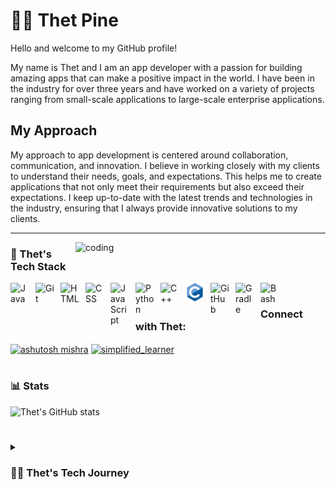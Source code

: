 # 🏄‍♂️ Thet Pine

Hello and welcome to my GitHub profile! 

My name is Thet and I am an app developer with a passion for building amazing apps that can make a positive impact in the world. I have been in the industry for over three years and have worked on a variety of projects ranging from small-scale applications to large-scale enterprise applications.

## My Approach

My approach to app development is centered around collaboration, communication, and innovation. I believe in working closely with my clients to understand their needs, goals, and expectations. This helps me to create applications that not only meet their requirements but also exceed their expectations. I keep up-to-date with the latest trends and technologies in the industry, ensuring that I always provide innovative solutions to my clients.

---

<img align="right" alt="coding" width="400" src="https://user-images.githubusercontent.com/55389276/140866485-8fb1c876-9a8f-4d6a-98dc-08c4981eaf70.gif">

### 🧰 Thet's Tech Stack

<img align="left" alt="Java" width="30px" style="padding-right:10px;" src="https://cdn.jsdelivr.net/gh/devicons/devicon/icons/java/java-original.svg"/>
<img align="left" alt="Git" width="30px" style="padding-right:10px;" src="https://cdn.jsdelivr.net/gh/devicons/devicon/icons/git/git-original.svg" />
<img align="left" alt="HTML" width="30px" style="padding-right:10px;" src="https://cdn.jsdelivr.net/gh/devicons/devicon/icons/html5/html5-plain.svg" />
<img align="left" alt="CSS" width="30px" style="padding-right:10px;" src="https://cdn.jsdelivr.net/gh/devicons/devicon/icons/css3/css3-plain.svg" />
<img align="left" alt="JavaScript" width="30px" style="padding-right:10px;" src="https://cdn.jsdelivr.net/gh/devicons/devicon/icons/javascript/javascript-plain.svg" />
<img align="left" alt="Python" width="30px" style="padding-right:10px;" src="https://cdn.jsdelivr.net/gh/devicons/devicon/icons/python/python-plain.svg" />
<img align="left" alt="C++" width="30px" style="padding-right:10px;" src="https://cdn.jsdelivr.net/gh/devicons/devicon/icons/cplusplus/cplusplus-line.svg" />
<img align="left" alt="C" width="30px" style="padding-right:10px;" src="https://raw.githubusercontent.com/devicons/devicon/master/icons/c/c-original.svg" />
<img align="left" alt="GitHub" width="30px" style="padding-right:10px;" src="https://cdn.jsdelivr.net/gh/devicons/devicon/icons/github/github-original.svg" />
<img align="left" alt="Gradle" width="30px" style="padding-right:10px;" src="https://cdn.jsdelivr.net/gh/devicons/devicon/icons/gradle/gradle-plain.svg" />
<img align="left" alt="Bash" width="30px" style="padding-right:10px;" src="https://cdn.jsdelivr.net/gh/devicons/devicon/icons/bash/bash-original.svg" />
<br />

<h3 align="left">Connect with Thet:</h3>
<p align="left">
<a href="https://linkedin.com/in/thetpine" target="blank"><img align="center" src="https://raw.githubusercontent.com/rahuldkjain/github-profile-readme-generator/master/src/images/icons/Social/linked-in-alt.svg" alt="ashutosh mishra" height="30" width="40" /></a>
<a href="https://instagram.com/thetpine_" target="blank"><img align="center" src="https://raw.githubusercontent.com/rahuldkjain/github-profile-readme-generator/master/src/images/icons/Social/instagram.svg" alt="simplified_learner" height="30" width="40" /></a>
</p>

#

### 📊 Stats

![Thet's GitHub stats](https://github-readme-stats.vercel.app/api?username=Thet9354&show_icons=true&theme=gruvbox)


<!-- ![GitHub Streak](https://streak-stats.demolab.com?user=ForrestKnight&theme=gruvbox&border_radius=4.5) -->

#

<details>
 <summary><h3>👨‍💻 Thet's Tech Journey</h3></summary>

My journey as a coder began when I was first introduced to programming through C++ during my undergraduate studies. I was fascinated by how a few lines of code could create a functioning program. This sparked my interest in programming and I knew that I wanted to pursue a career in this field.

After my undergraduate studies, I started exploring different programming niches and soon picked Android app development as my primary focus. I was intrigued by the vast opportunities in this field and the potential to make a positive impact through building innovative apps that could solve real-world problems.

I started by learning the basics of Android app development and soon began working on small-scale projects. As I gained more experience, I began taking on more challenging projects and expanding my skillset. Over the course of three years, I honed my skills and became proficient in developing high-quality, user-friendly, and functional Android applications.

As I continued to develop my Android app development skills, I also started exploring other programming languages and niches. I soon picked up iOS development and expanded my skillset to include other languages such as Java, Swift, HTML, CSS, JS, C, and Python. This helped me to become a well-rounded developer, capable of tackling a variety of projects and challenges.

Today, I am working as an Android app developer, building innovative and impactful apps that make a difference in people's lives. My journey as a coder has been an exciting and rewarding one, and I am constantly learning and growing as a developer.


